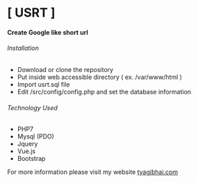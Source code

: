 # [ USRT ]
#### Create Google like short url
###### Installation
  - Download or clone the repository
  - Put inside web accessible directory ( ex. /var/www/html )
  - Import usrt.sql file
  - Edit /src/config/config.php and set the database information

###### Technology Used

  - PHP7
  - Mysql (PDO)
  - Jquery
  - Vue.js
  - Bootstrap

For more information please visit my website [tyagibhai.com](http://tyagibhai.com)

